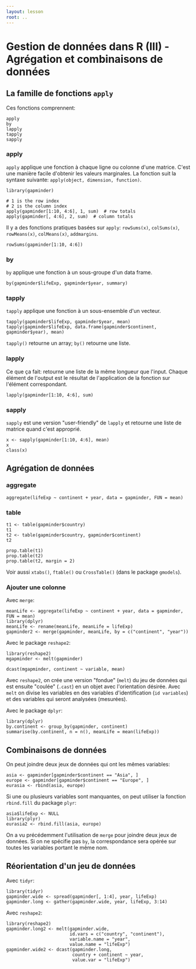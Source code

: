 ```yaml
---
layout: lesson
root: ..
---
```




# Gestion de données dans R (III) - Agrégation et combinaisons de données

## La famille de fonctions `apply`

Ces fonctions comprennent:


<pre class='in'><code>apply
by
lapply
tapply
sapply</code></pre>

### apply

`apply` applique une fonction à chaque ligne ou colonne d'une matrice.
C'est une manière facile d'obtenir les valeurs marginales.
La fonction suit la syntaxe suivante: `apply(object, dimension, function)`.



<pre class='in'><code>library(gapminder)</code></pre>


<pre class='in'><code># 1 is the row index
# 2 is the column index
apply(gapminder[1:10, 4:6], 1, sum)  # row totals
apply(gapminder[, 4:6], 2, sum)  # column totals</code></pre>

Il y a des fonctions pratiques basées sur `apply`: `rowSums(x)`, `colSums(x)`,
`rowMeans(x)`, `colMeans(x)`, `addmargins`. 


<pre class='in'><code>rowSums(gapminder[1:10, 4:6])</code></pre>

### by

`by` applique une fonction à un sous-groupe d'un  data frame.


<pre class='in'><code>by(gapminder$lifeExp, gapminder$year, summary)</code></pre>

### tapply

`tapply` applique une fonction à un sous-ensemble d'un vecteur.


<pre class='in'><code>tapply(gapminder$lifeExp, gapminder$year, mean)
tapply(gapminder$lifeExp, data.frame(gapminder$continent, gapminder$year), mean)</code></pre>

`tapply()` retourne un array; `by()` retourne une liste. 

### lapply

Ce que ça fait: retourne une liste de la même longueur que l'input.
Chaque élément de l'output est le résultat de l'application de la fonction sur
l'élément correspondant.


<pre class='in'><code>lapply(gapminder[1:10, 4:6], sum)</code></pre>

### sapply

`sapply` est une version "user-friendly" de `lapply` et retourne une liste de
matrice quand c'est approprié.


<pre class='in'><code>x <- sapply(gapminder[1:10, 4:6], mean)
x
class(x)</code></pre>

## Agrégation de données

### aggregate


<pre class='in'><code>aggregate(lifeExp ~ continent + year, data = gapminder, FUN = mean)</code></pre>

### table


<pre class='in'><code>t1 <- table(gapminder$country)
t1
t2 <- table(gapminder$country, gapminder$continent)
t2

prop.table(t1)
prop.table(t2)
prop.table(t2, margin = 2)</code></pre>

Voir aussi `xtabs()`, `ftable()` ou `CrossTable()` (dans le package `gmodels`).

### Ajouter une colonne

Avec `merge`:


<pre class='in'><code>meanLife <- aggregate(lifeExp ~ continent + year, data = gapminder, FUN = mean)
library(dplyr)
meanLife <- rename(meanLife, meanLife = lifeExp)
gapminder2 <- merge(gapminder, meanLife, by = c("continent", "year"))</code></pre>

Avec le package `reshape2`:


<pre class='in'><code>library(reshape2)
mgapminder <- melt(gapminder)</code></pre>


<pre class='in'><code>dcast(mgapminder, continent ~ variable, mean)</code></pre>

Avec `reshape2`, on crée une version "fondue" (`melt`) du jeu de données qui est
ensuite "coulée" (`.cast`) en un objet avec l'orientation désirée.
Avec `melt` on divise les variables en des variables d'identification (`id
variables`) et des variables qui seront analysées (mesurées).

Avec le package `dplyr`:


<pre class='in'><code>library(dplyr)
by.continent <- group_by(gapminder, continent)
summarise(by.continent, n = n(), meanLife = mean(lifeExp))</code></pre>

## Combinaisons de données

On peut joindre deux jeux de données qui ont les mêmes variables:


<pre class='in'><code>asia <- gapminder[gapminder$continent == "Asia", ]
europe <- gapminder[gapminder$continent == "Europe", ]
eurasia <- rbind(asia, europe)</code></pre>

Si une ou plusieurs variables sont manquantes, on peut utiliser la fonction
`rbind.fill` du package `plyr`:


<pre class='in'><code>asia$lifeExp <- NULL
library(plyr)
eurasia2 <- rbind.fill(asia, europe)</code></pre>

On a vu précédemment l'utilisation de `merge` pour joindre deux jeux de données.
Si on ne spécifie pas `by`, la correspondance sera opérée sur toutes les
variables portant le même nom.

## Réorientation d'un jeu de données

Avec `tidyr`:


<pre class='in'><code>library(tidyr)
gapminder.wide <- spread(gapminder[, 1:4], year, lifeExp)
gapminder.long <- gather(gapminder.wide, year, lifeExp, 3:14)</code></pre>

Avec `reshape2`:


<pre class='in'><code>library(reshape2)
gapminder.long2 <- melt(gapminder.wide,
                        id.vars = c("country", "continent"),
                        variable.name = "year",
                        value.name = "lifeExp")
gapminder.wide2 <- dcast(gapminder.long,
                         country + continent ~ year,
                         value.var = "lifeExp")</code></pre>
